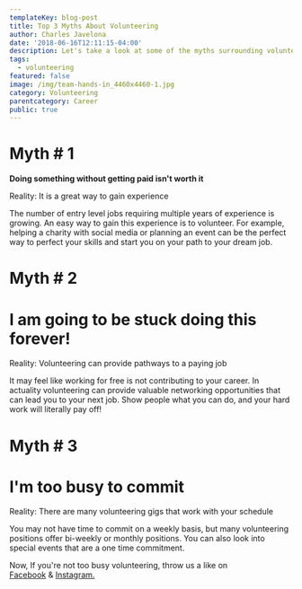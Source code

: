 ```yaml
---
templateKey: blog-post
title: Top 3 Myths About Volunteering
author: Charles Javelona
date: '2018-06-16T12:11:15-04:00'
description: Let's take a look at some of the myths surrounding volunteer work.
tags:
  - volunteering
featured: false
image: /img/team-hands-in_4460x4460-1.jpg
category: Volunteering
parentcategory: Career
public: true
---
```

# Myth # 1

**Doing something without getting paid isn't worth it**

Reality: It is a great way to gain experience

The number of entry level jobs requiring multiple years of experience is growing. An easy way to gain this experience is to volunteer. For example, helping a charity with social media or planning an event can be the perfect way to perfect your skills and start you on your path to your dream job.

# Myth # 2

# **I am going to be stuck doing this forever!**

Reality: Volunteering can provide pathways to a paying job

It may feel like working for free is not contributing to your career. In actuality volunteering can provide valuable networking opportunities that can lead you to your next job. Show people what you can do, and your hard work will literally pay off!

# Myth # 3

# **I'm too busy to commit**

Reality: There are many volunteering gigs that work with your schedule

You may not have time to commit on a weekly basis, but many volunteering positions offer bi-weekly or monthly positions. You can also look into special events that are a one time commitment. 

Now, If you're not too busy volunteering, throw us a like on[ Facebook](https://www.facebook.com/univjobs/) & [Instagram.](https://www.instagram.com/univjobs/?hl=en)
